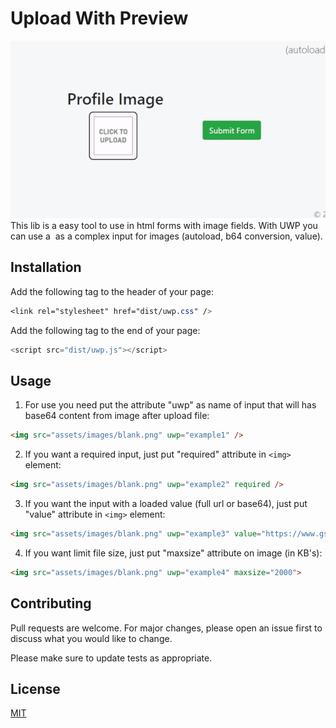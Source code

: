 # Upload With Preview

<img src="assets/images/animation.gif" />
This lib is a easy tool to use in html forms with image fields. With UWP you can use a <img> as a complex input for images (autoload, b64 conversion, value).

## Installation
Add the following tag to the header of your page:
```css
<link rel="stylesheet" href="dist/uwp.css" />
```

Add the following tag to the end of your page:
```javascript
<script src="dist/uwp.js"></script>
```

## Usage
1. For use you need put the attribute "uwp" as name of input that will has base64 content from image after upload file:
```html
<img src="assets/images/blank.png" uwp="example1" />
```

2. If you want a required input, just put "required" attribute in `<img>` element:
```html
<img src="assets/images/blank.png" uwp="example2" required />
```

3. If you want the input with a loaded value (full url or base64), just put "value" attribute in `<img>` element:
```html
<img src="assets/images/blank.png" uwp="example3" value="https://www.gstatic.com/webp/gallery3/1.sm.png"/>
```

4. If you want limit file size, just put "maxsize" attribute on image (in KB's):
```html
<img src="assets/images/blank.png" uwp="example4" maxsize="2000">
```

## Contributing
Pull requests are welcome. For major changes, please open an issue first to discuss what you would like to change.

Please make sure to update tests as appropriate.

## License
[MIT](https://choosealicense.com/licenses/mit/)